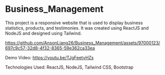 # Business_Management

This project is a responsive website that is used to display business statistics, products, and testimonies. It was created using ReactJS and NodeJS and designed using Tailwind.

https://github.com/AnsonLiang26/Business_Management/assets/97000123/697c9c57-32d8-4f32-8365-59e362ca33ea

Demo Video: https://youtu.be/TJgFeetyHZs

Technologies Used: ReactJS, NodeJS, Tailwind CSS, Bootstrap
